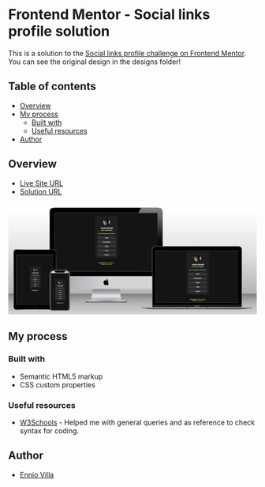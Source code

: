 # Frontend Mentor - Social links profile solution

This is a solution to the [Social links profile challenge on Frontend Mentor](https://www.frontendmentor.io/challenges/social-links-profile-UG32l9m6dQ). You can see the original design in the designs folder!

## Table of contents

- [Overview](#overview)
- [My process](#my-process)
  - [Built with](#built-with)
  - [Useful resources](#useful-resources)
- [Author](#author)

## Overview

- [Live Site URL](https://enniovilla.github.io/recipe-page/)
- [Solution URL](https://www.frontendmentor.io/solutions/social-links-profile-o8VKvVfrBG)

![MyProject](./documentation/screenshot.png)

## My process

### Built with

- Semantic HTML5 markup
- CSS custom properties

### Useful resources

- [W3Schools](https://www.w3schools.com/) - Helped me with general queries and as reference to check syntax for coding.

## Author

- [Ennio Villa](https://github.com/enniovilla)
